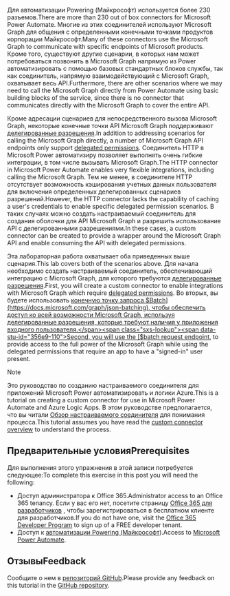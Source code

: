 <!-- markdownlint-disable MD002 MD041 -->

<span data-ttu-id="356e9-101">Для автоматизации Powering (Майкрософт) используется более 230 разъемов.</span><span class="sxs-lookup"><span data-stu-id="356e9-101">There are more than 230 out of box connectors for Microsoft Power Automate.</span></span> <span data-ttu-id="356e9-102">Многие из этих соединителей используют Microsoft Graph для общения с определенными конечными точками продуктов корпорации Майкрософт.</span><span class="sxs-lookup"><span data-stu-id="356e9-102">Many of these connectors use the Microsoft Graph to communicate with specific endpoints of Microsoft products.</span></span> <span data-ttu-id="356e9-103">Кроме того, существуют другие сценарии, в которых нам может потребоваться позвонить в Microsoft Graph напрямую из Power автоматизировать с помощью базовых стандартных блоков службы, так как соединитель, напрямую взаимодействующий с Microsoft Graph, охватывает весь API.</span><span class="sxs-lookup"><span data-stu-id="356e9-103">Furthermore, there are other scenarios where we may need to call the Microsoft Graph directly from Power Automate using basic building blocks of the service, since there is no connector that communicates directly with the Microsoft Graph to cover the entire API.</span></span>

<span data-ttu-id="356e9-104">Кроме адресации сценариев для непосредственного вызова Microsoft Graph, некоторые конечные точки API Microsoft Graph поддерживают [делегированные разрешения](https://docs.microsoft.com/graph/permissions-reference).</span><span class="sxs-lookup"><span data-stu-id="356e9-104">In addition to addressing scenarios for calling the Microsoft Graph directly, a number of Microsoft Graph API endpoints only support [delegated permissions](https://docs.microsoft.com/graph/permissions-reference).</span></span> <span data-ttu-id="356e9-105">Соединитель HTTP в Microsoft Power автоматизиру позволяет выполнять очень гибкие интеграции, в том числе вызывать Microsoft Graph.</span><span class="sxs-lookup"><span data-stu-id="356e9-105">The HTTP connector in Microsoft Power Automate enables very flexible integrations, including calling the Microsoft Graph.</span></span> <span data-ttu-id="356e9-106">Тем не менее, в соединителе HTTP отсутствует возможность кэширования учетных данных пользователя для включения определенных делегированных сценариев разрешений.</span><span class="sxs-lookup"><span data-stu-id="356e9-106">However, the HTTP connector lacks the capability of caching a user's credentials to enable specific delegated permission scenarios.</span></span> <span data-ttu-id="356e9-107">В таких случаях можно создать настраиваемый соединитель для создания оболочки для API Microsoft Graph и разрешить использование API с делегированными разрешениями.</span><span class="sxs-lookup"><span data-stu-id="356e9-107">In these cases, a custom connector can be created to provide a wrapper around the Microsoft Graph API and enable consuming the API with delegated permissions.</span></span>

<span data-ttu-id="356e9-108">Эта лабораторная работа охватывает оба приведенных выше сценария.</span><span class="sxs-lookup"><span data-stu-id="356e9-108">This lab covers both of the scenarios above.</span></span> <span data-ttu-id="356e9-109">Для начала необходимо создать настраиваемый соединитель, обеспечивающий интеграцию с Microsoft Graph, для которого требуются [делегированные разрешения](https://docs.microsoft.com/graph/permissions-reference).</span><span class="sxs-lookup"><span data-stu-id="356e9-109">First, you will create a custom connector to enable integrations with Microsoft Graph which require [delegated permissions](https://docs.microsoft.com/graph/permissions-reference).</span></span> <span data-ttu-id="356e9-110">Во вторых, вы будете использовать [конечную точку запроса $Batch](https://docs.microsoft.com/graph/json-batching), чтобы обеспечить доступ ко всей возможности Microsoft Graph, используя делегированные разрешения, которые требуют наличия у приложения входного пользователя.</span><span class="sxs-lookup"><span data-stu-id="356e9-110">Second, you will use the [$batch request endpoint](https://docs.microsoft.com/graph/json-batching), to provide access to the full power of the Microsoft Graph while using the delegated permissions that require an app to have a "signed-in" user present.</span></span>

> [!NOTE]
> <span data-ttu-id="356e9-111">Это руководство по созданию настраиваемого соединителя для приложений Microsoft Power автоматизировать и логики Azure.</span><span class="sxs-lookup"><span data-stu-id="356e9-111">This is a tutorial on creating a custom connector for use in Microsoft Power Automate and Azure Logic Apps.</span></span> <span data-ttu-id="356e9-112">В этом руководстве предполагается, что вы читали [Обзор настраиваемого соединителя](https://docs.microsoft.com/connectors/custom-connectors/) для понимания процесса.</span><span class="sxs-lookup"><span data-stu-id="356e9-112">This tutorial assumes you have read the [custom connector overview](https://docs.microsoft.com/connectors/custom-connectors/) to understand the process.</span></span>

## <a name="prerequisites"></a><span data-ttu-id="356e9-113">Предварительные условия</span><span class="sxs-lookup"><span data-stu-id="356e9-113">Prerequisites</span></span>

<span data-ttu-id="356e9-114">Для выполнения этого упражнения в этой записи потребуется следующее:</span><span class="sxs-lookup"><span data-stu-id="356e9-114">To complete this exercise in this post you will need the following:</span></span>

- <span data-ttu-id="356e9-115">Доступ администратора к Office 365.</span><span class="sxs-lookup"><span data-stu-id="356e9-115">Administrator access to an Office 365 tenancy.</span></span> <span data-ttu-id="356e9-116">Если у вас его нет, посетите страницу [Office 365 для разработчиков](https://developer.microsoft.com/office/dev-program) , чтобы зарегистрироваться в бесплатном клиенте для разработчиков.</span><span class="sxs-lookup"><span data-stu-id="356e9-116">If you do not have one, visit the [Office 365 Developer Program](https://developer.microsoft.com/office/dev-program) to sign up of a FREE developer tenant.</span></span>
- <span data-ttu-id="356e9-117">Доступ к [автоматизации Powering (Майкрософт](https://flow.microsoft.com/)).</span><span class="sxs-lookup"><span data-stu-id="356e9-117">Access to [Microsoft Power Automate](https://flow.microsoft.com/).</span></span>

## <a name="feedback"></a><span data-ttu-id="356e9-118">Отзывы</span><span class="sxs-lookup"><span data-stu-id="356e9-118">Feedback</span></span>

<span data-ttu-id="356e9-119">Сообщите о нем в [репозиторий GitHub](https://github.com/microsoftgraph/msgraph-training-powerautomate).</span><span class="sxs-lookup"><span data-stu-id="356e9-119">Please provide any feedback on this tutorial in the [GitHub repository](https://github.com/microsoftgraph/msgraph-training-powerautomate).</span></span>
